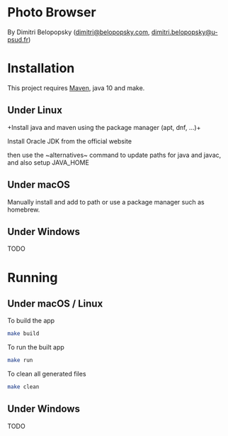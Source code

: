 # Photo Browser

By Dimitri Belopopsky
(dimitri@belopopsky.com, dimitri.belopopsky@u-psud.fr)

# Installation 

This project requires [Maven](https://maven.apache.org/), java 10 and make.

## Under Linux

+Install java and maven using the package manager (apt, dnf, ...)+

Install Oracle JDK from the official website

then use the ~alternatives~ command to update paths for java and javac, and also setup JAVA_HOME

## Under macOS

Manually install and add to path or use a package manager such as homebrew.

## Under Windows

TODO

# Running

## Under macOS / Linux

To build the app

```bash
make build
```

To run the built app

```bash
make run
```

To clean all generated files

```bash
make clean
```

## Under Windows

TODO
